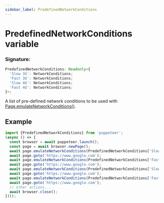 ```yaml
---
sidebar_label: PredefinedNetworkConditions
---
```


# PredefinedNetworkConditions variable

### Signature:

```typescript
PredefinedNetworkConditions: Readonly<{
  'Slow 3G': NetworkConditions;
  'Fast 3G': NetworkConditions;
  'Slow 4G': NetworkConditions;
  'Fast 4G': NetworkConditions;
}>;
```

A list of pre-defined network conditions to be used with [Page.emulateNetworkConditions()](./puppeteer.page.emulatenetworkconditions.md).

## Example

```ts
import {PredefinedNetworkConditions} from 'puppeteer';
(async () => {
  const browser = await puppeteer.launch();
  const page = await browser.newPage();
  await page.emulateNetworkConditions(PredefinedNetworkConditions['Slow 3G']);
  await page.goto('https://www.google.com');
  await page.emulateNetworkConditions(PredefinedNetworkConditions['Fast 3G']);
  await page.goto('https://www.google.com');
  await page.emulateNetworkConditions(PredefinedNetworkConditions['Slow 4G']); // alias to Fast 3G.
  await page.goto('https://www.google.com');
  await page.emulateNetworkConditions(PredefinedNetworkConditions['Fast 4G']);
  await page.goto('https://www.google.com');
  // other actions...
  await browser.close();
})();
```
